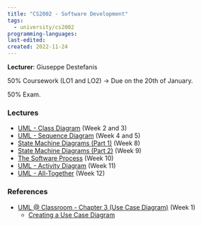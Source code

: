 ```yaml
---
title: "CS2002 - Software Development"
tags:
  - university/cs2002
programming-languages:
last-edited:
created: 2022-11-24
---
```

**Lecturer**: Giuseppe Destefanis

50% Coursework (LO1 and LO2) -> Due on the 20th of January.

50% Exam.

### Lectures
- [UML - Class Diagram](notes/university/cs2002/uml-class-diagram.md) (Week 2 and 3)
- [UML - Sequence Diagram](notes/university/cs2002/uml-sequence-diagram.md) (Week 4 and 5)
- [State Machine Diagrams (Part 1)](notes/university/cs2002/state-machine-diagrams-part1.md) (Week 8)
- [State Machine Diagrams (Part 2)](notes/university/cs2002/state-machine-diagrams-part2.md) (Week 9)
- [The Software Process](notes/university/cs2002/the-software-process.md) (Week 10)
- [UML - Activity Diagram](notes/university/cs2002/uml-activity-diagram.md) (Week 11)
- [UML - All-Together](notes/university/cs2002/uml-all-together.md) (Week 12)

### References
- [UML @ Classroom - Chapter 3 (Use Case Diagram)](notes/university/cs2002/uml-classroom-chap3.md) (Week 1)
    - [Creating a Use Case Diagram](notes/university/cs2002/creating-a-use-case-diagram.md)